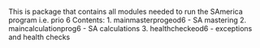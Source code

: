 This is package that contains all modules needed to run
the SAmerica program i.e. prio 6
Contents:
    1. mainmasterprogeod6 - SA mastering
    2.  maincalculationprog6 - SA calculations
    3. healthcheckeod6 - exceptions and health checks
